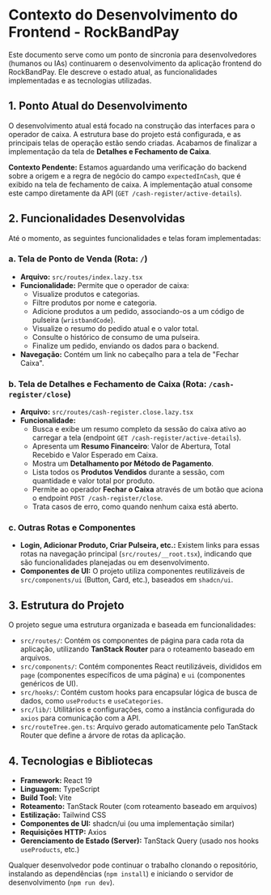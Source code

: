 # Contexto do Desenvolvimento do Frontend - RockBandPay

Este documento serve como um ponto de sincronia para desenvolvedores (humanos ou IAs) continuarem o desenvolvimento da aplicação frontend do RockBandPay. Ele descreve o estado atual, as funcionalidades implementadas e as tecnologias utilizadas.

## 1. Ponto Atual do Desenvolvimento

O desenvolvimento atual está focado na construção das interfaces para o operador de caixa. A estrutura base do projeto está configurada, e as principais telas de operação estão sendo criadas. Acabamos de finalizar a implementação da tela de **Detalhes e Fechamento de Caixa**.

**Contexto Pendente:** Estamos aguardando uma verificação do backend sobre a origem e a regra de negócio do campo `expectedInCash`, que é exibido na tela de fechamento de caixa. A implementação atual consome este campo diretamente da API (`GET /cash-register/active-details`).

## 2. Funcionalidades Desenvolvidas

Até o momento, as seguintes funcionalidades e telas foram implementadas:

### a. Tela de Ponto de Venda (Rota: `/`)
- **Arquivo:** `src/routes/index.lazy.tsx`
- **Funcionalidade:** Permite que o operador de caixa:
  - Visualize produtos e categorias.
  - Filtre produtos por nome e categoria.
  - Adicione produtos a um pedido, associando-os a um código de pulseira (`wristbandCode`).
  - Visualize o resumo do pedido atual e o valor total.
  - Consulte o histórico de consumo de uma pulseira.
  - Finalize um pedido, enviando os dados para o backend.
- **Navegação:** Contém um link no cabeçalho para a tela de "Fechar Caixa".

### b. Tela de Detalhes e Fechamento de Caixa (Rota: `/cash-register/close`)
- **Arquivo:** `src/routes/cash-register.close.lazy.tsx`
- **Funcionalidade:**
  - Busca e exibe um resumo completo da sessão do caixa ativo ao carregar a tela (endpoint `GET /cash-register/active-details`).
  - Apresenta um **Resumo Financeiro**: Valor de Abertura, Total Recebido e Valor Esperado em Caixa.
  - Mostra um **Detalhamento por Método de Pagamento**.
  - Lista todos os **Produtos Vendidos** durante a sessão, com quantidade e valor total por produto.
  - Permite ao operador **Fechar o Caixa** através de um botão que aciona o endpoint `POST /cash-register/close`.
  - Trata casos de erro, como quando nenhum caixa está aberto.

### c. Outras Rotas e Componentes
- **Login, Adicionar Produto, Criar Pulseira, etc.:** Existem links para essas rotas na navegação principal (`src/routes/__root.tsx`), indicando que são funcionalidades planejadas ou em desenvolvimento.
- **Componentes de UI:** O projeto utiliza componentes reutilizáveis de `src/components/ui` (Button, Card, etc.), baseados em `shadcn/ui`.

## 3. Estrutura do Projeto

O projeto segue uma estrutura organizada e baseada em funcionalidades:

- `src/routes/`: Contém os componentes de página para cada rota da aplicação, utilizando **TanStack Router** para o roteamento baseado em arquivos.
- `src/components/`: Contém componentes React reutilizáveis, divididos em `page` (componentes específicos de uma página) e `ui` (componentes genéricos de UI).
- `src/hooks/`: Contém custom hooks para encapsular lógica de busca de dados, como `useProducts` e `useCategories`.
- `src/lib/`: Utilitários e configurações, como a instância configurada do `axios` para comunicação com a API.
- `src/routeTree.gen.ts`: Arquivo gerado automaticamente pelo TanStack Router que define a árvore de rotas da aplicação.

## 4. Tecnologias e Bibliotecas

- **Framework:** React 19
- **Linguagem:** TypeScript
- **Build Tool:** Vite
- **Roteamento:** TanStack Router (com roteamento baseado em arquivos)
- **Estilização:** Tailwind CSS
- **Componentes de UI:** shadcn/ui (ou uma implementação similar)
- **Requisições HTTP:** Axios
- **Gerenciamento de Estado (Server):** TanStack Query (usado nos hooks `useProducts`, etc.)

Qualquer desenvolvedor pode continuar o trabalho clonando o repositório, instalando as dependências (`npm install`) e iniciando o servidor de desenvolvimento (`npm run dev`).
